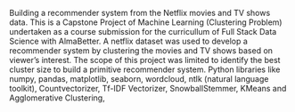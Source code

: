 Building a recommender system from the Netflix movies and TV shows data.
This is a Capstone Project of Machine Learning (Clustering Problem) undertaken as a course submission for the curricullum of Full Stack Data Science with AlmaBetter.
A netflix dataset was used to develop a recommender system by clustering the movies and TV shows based on viewer’s interest. The scope of this project was limited to identify the best cluster size to build a primitive recommender system. Python libraries like numpy, pandas, matplotlib, seaborn, wordcloud, ntlk (natural language toolkit), Countvectorizer, Tf-IDF Vectorizer, SnowballStemmer, KMeans and Agglomerative Clustering,

